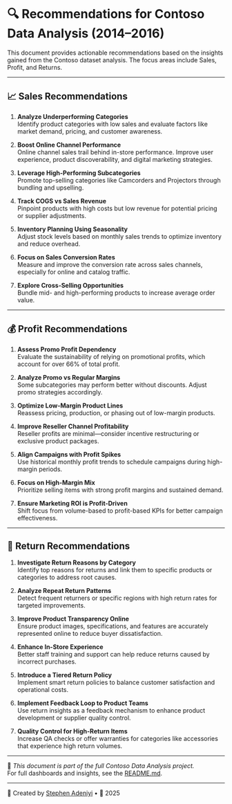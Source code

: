 # 🔍 Recommendations for Contoso Data Analysis (2014–2016)

This document provides actionable recommendations based on the insights gained from the Contoso dataset analysis. The focus areas include Sales, Profit, and Returns.

---

## 📈 Sales Recommendations

1. **Analyze Underperforming Categories**  
   Identify product categories with low sales and evaluate factors like market demand, pricing, and customer awareness.

2. **Boost Online Channel Performance**  
   Online channel sales trail behind in-store performance. Improve user experience, product discoverability, and digital marketing strategies.

3. **Leverage High-Performing Subcategories**  
   Promote top-selling categories like Camcorders and Projectors through bundling and upselling.

4. **Track COGS vs Sales Revenue**  
   Pinpoint products with high costs but low revenue for potential pricing or supplier adjustments.

5. **Inventory Planning Using Seasonality**  
   Adjust stock levels based on monthly sales trends to optimize inventory and reduce overhead.

6. **Focus on Sales Conversion Rates**  
   Measure and improve the conversion rate across sales channels, especially for online and catalog traffic.

7. **Explore Cross-Selling Opportunities**  
   Bundle mid- and high-performing products to increase average order value.

---

## 💰 Profit Recommendations

1. **Assess Promo Profit Dependency**  
   Evaluate the sustainability of relying on promotional profits, which account for over 66% of total profit.

2. **Analyze Promo vs Regular Margins**  
   Some subcategories may perform better without discounts. Adjust promo strategies accordingly.

3. **Optimize Low-Margin Product Lines**  
   Reassess pricing, production, or phasing out of low-margin products.

4. **Improve Reseller Channel Profitability**  
   Reseller profits are minimal—consider incentive restructuring or exclusive product packages.

5. **Align Campaigns with Profit Spikes**  
   Use historical monthly profit trends to schedule campaigns during high-margin periods.

6. **Focus on High-Margin Mix**  
   Prioritize selling items with strong profit margins and sustained demand.

7. **Ensure Marketing ROI is Profit-Driven**  
   Shift focus from volume-based to profit-based KPIs for better campaign effectiveness.

---

## 🔄 Return Recommendations

1. **Investigate Return Reasons by Category**  
   Identify top reasons for returns and link them to specific products or categories to address root causes.

2. **Analyze Repeat Return Patterns**  
   Detect frequent returners or specific regions with high return rates for targeted improvements.

3. **Improve Product Transparency Online**  
   Ensure product images, specifications, and features are accurately represented online to reduce buyer dissatisfaction.

4. **Enhance In-Store Experience**  
   Better staff training and support can help reduce returns caused by incorrect purchases.

5. **Introduce a Tiered Return Policy**  
   Implement smart return policies to balance customer satisfaction and operational costs.

6. **Implement Feedback Loop to Product Teams**  
   Use return insights as a feedback mechanism to enhance product development or supplier quality control.

7. **Quality Control for High-Return Items**  
   Increase QA checks or offer warranties for categories like accessories that experience high return volumes.

---

📁 _This document is part of the full Contoso Data Analysis project._  
For full dashboards and insights, see the [README.md](./README.md).

---

👤 Created by [Stephen Adeniyi](https://github.com/SteevAnalytics) • 📅 2025
